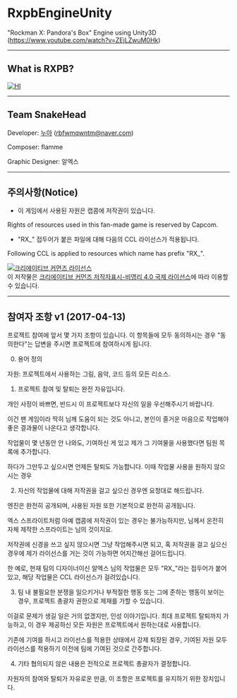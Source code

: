 # RxpbEngineUnity
"Rockman X: Pandora's Box" Engine using Unity3D (https://www.youtube.com/watch?v=ZEjLZwuM0Hk)

------------------------------------------------------------------------------
## What is RXPB?

[![HI](https://img.youtube.com/vi/ZEjLZwuM0Hk/0.jpg)](https://www.youtube.com/embed/ZEjLZwuM0Hk)

------------------------------------------------------------------------------
## Team SnakeHead

Developer: <a href="hdnua.tistory.com">누아</a> (rbfwmqwntm@naver.com)

Composer: flamme

Graphic Designer: 알엑스



------------------------------------------------------------------------------
## 주의사항(Notice)

* 이 게임에서 사용된 자원은 캡콤에 저작권이 있습니다.

Rights of resources used in this fan-made game is reserved by Capcom.

* "RX_" 접두어가 붙은 파일에 대해 다음의 CCL 라이선스가 적용됩니다.

Following CCL is applied to resources which name has prefix "RX_".

<a rel="license" href="http://creativecommons.org/licenses/by-nc/4.0/"><img alt="크리에이티브 커먼즈 라이선스" style="border-width:0" src="https://i.creativecommons.org/l/by-nc/4.0/88x31.png" /></a><br />이 저작물은 <a rel="license" href="http://creativecommons.org/licenses/by-nc/4.0/">크리에이티브 커먼즈 저작자표시-비영리 4.0 국제 라이선스</a>에 따라 이용할 수 있습니다.


------------------------------------------------------------------------------
##  참여자 조항 v1 (2017-04-13)
프로젝트 참여에 앞서 몇 가지 조항이 있습니다. 이 항목들에 모두 동의하시는 경우 "동의한다"는 답변을 주시면 프로젝트에 참여하시게 됩니다.

0) 용어 정의

자원: 프로젝트에서 사용하는 그림, 음악, 코드 등의 모든 리소스.

1) 프로젝트 참여 및 탈퇴는 완전 자유입니다.

개인 사정이 바쁘면, 반드시 이 프로젝트보다 자신의 일을 우선해주시기 바랍니다.

이건 팬 게임이라 딱히 님께 도움이 되는 것도 아니고, 본인이 즐거운 마음으로 작업해야 좋은 결과물이 나온다고 생각합니다.

작업물이 몇 년동안 안 나와도, 기여하신 게 있고 제가 그 기여물을 사용했다면 팀원 목록에 추가합니다.

하다가 그만두고 싶으시면 언제든 탈퇴도 가능합니다. 이때 작업물 사용을 원하지 않으시는 경우

2) 자신의 작업물에 대해 저작권을 걸고 싶으신 경우엔 요청대로 해드립니다.

엔진은 완전히 공개되며, 사용된 자원 또한 기본적으로 완전히 공개됩니다.

엑스 스프라이트처럼 아예 캡콤에 저작권이 있는 경우는 불가능하지만, 님께서 온전히 자체 제작한 스프라이트는 님의 것이지요.

저작권에 신경을 쓰고 싶지 않으시면 그냥 작업해주시면 되고, 혹 저작권을 걸고 싶으신 경우에 제가 라이선스를 거는 것이 가능하면 어지간해선 걸어드립니다.

한 예로, 현재 팀의 디자이너이신 알엑스 님의 작업물은 모두 "RX_"라는 접두어가 붙어있고, 해당 작업물은 CCL 라이선스가 걸려있습니다.
 
3) 팀 내 불필요한 분쟁을 일으키거나 부적절한 행동 또는 그에 준하는 행동이 보이는 경우, 프로젝트 총괄자 권한으로 제재를 가할 수 있습니다.

이걸로 문제가 생길 일은 거의 없겠지만, 인성 이야기입니다. 최대 프로젝트 탈퇴까지 가능하고, 이 경우 제공하신 모든 자원은 프로젝트에서 원하는대로 사용합니다.

기존에 기여를 하시고 라이선스를 적용한 상태에서 강제 퇴장된 경우, 기여된 자원 모두 라이선스를 적용하기 이전에 팀에 기여된 것으로 간주합니다.
 
4) 기타 협의되지 않은 내용은 전적으로 프로젝트 총괄자가 결정합니다.

자원자의 참여와 탈퇴가 자유로운 만큼, 이 조항은 프로젝트를 유지하기 위한 장치입니다.
